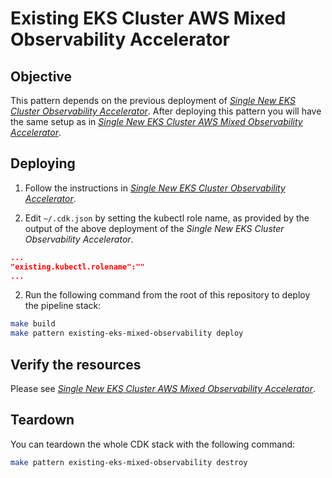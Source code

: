 # Existing EKS Cluster AWS Mixed Observability Accelerator

## Objective

This pattern depends on the previous deployment of [_Single New EKS Cluster Observability Accelerator_](./single-new-eks-cluster.md).
After deploying this pattern you will have the same setup as in [_Single New EKS Cluster AWS Mixed Observability Accelerator_](./single-new-eks-mixed-observability.md).

## Deploying

1. Follow the instructions in [_Single New EKS Cluster Observability Accelerator_](./single-new-eks-cluster.md).

2. Edit `~/.cdk.json` by setting the kubectl role name, as provided by the output of the above deployment of the _Single New EKS Cluster Observability Accelerator_.

```json
...
"existing.kubectl.rolename":""
...
```

2. Run the following command from the root of this repository to deploy the pipeline stack:

```bash
make build
make pattern existing-eks-mixed-observability deploy
```

## Verify the resources

Please see [_Single New EKS Cluster AWS Mixed Observability Accelerator_](./single-new-eks-mixed-observability.md).

## Teardown

You can teardown the whole CDK stack with the following command:

```bash
make pattern existing-eks-mixed-observability destroy
```


